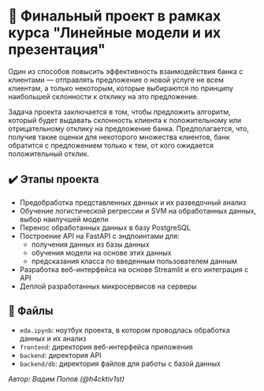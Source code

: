 # 🏦 Финальный проект в рамках курса "Линейные модели и их презентация"

Один из способов повысить эффективность взаимодействия банка с клиентами — отправлять предложение о новой услуге не всем клиентам, а только некоторым, которые выбираются по принципу наибольшей склонности к отклику на это предложение.

Задача проекта заключается в том, чтобы предложить алгоритм, который будет выдавать склонность клиента к положительному или отрицательному отклику на предложение банка. Предполагается, что, получив такие оценки для некоторого множества клиентов, банк обратится с предложением только к тем, от кого ожидается положительный отклик.

## ✔️ Этапы проекта

- Предобработка представленных данных и их разведочный анализ
- Обучение логистической регрессии и SVM на обработанных данных, выбор наилучшей модели
- Перенос обработанных данных в базу PostgreSQL
- Построение API на FastAPI с эндпоинтами для:
  - получения данных из базы данных
  - обучения модели на основе этих данных
  - предсказания класса по введенным пользователем данным
- Разработка веб-интерфейса на основе Streamlit и его интеграция с API
- Деплой разработанных микросервисов на серверы

## 📂 Файлы

- `eda.ipynb`: ноутбук проекта, в котором проводлась обработка данных и их анализ
- `frontend`: директория веб-интерфейса приложения
- `backend`: директория API
- `backend/db`: директория файлов для работы с базой данных

*Автор: Вадим Попов (@h4cktiv1st)*
